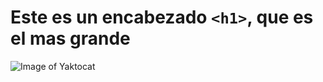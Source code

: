 # Este es un encabezado `<h1>`, que es el mas grande

![Image of Yaktocat](https://octodex.github.com/images/yaktocat.png)


